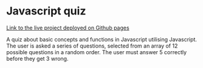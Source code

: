 # Javascript quiz

[Link to the live project deployed on Github pages](https://finnahern.github.io/javascript-quiz/)

A quiz about basic concepts and functions in Javascript utilising Javascript. The user is asked a series of questions, selected from an array of 12 possible questions in a random order. The user must answer 5 correctly before they get 3 wrong.